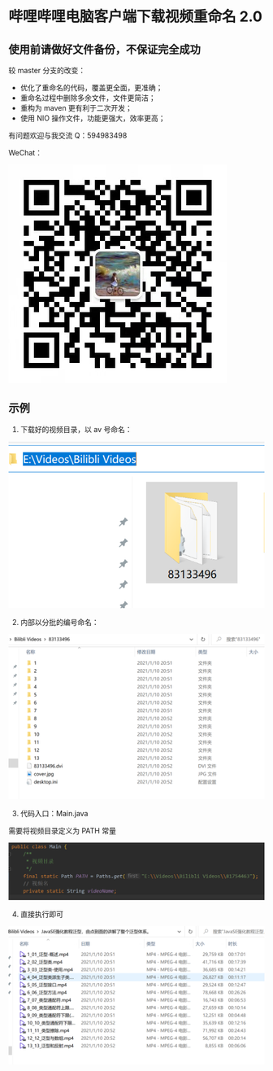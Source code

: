 # 哔哩哔哩电脑客户端下载视频重命名 2.0

## 使用前请做好文件备份，不保证完全成功

较 master 分支的改变：

- 优化了重命名的代码，覆盖更全面，更准确；
- 重命名过程中删除多余文件，文件更简洁；
- 重构为 maven 更有利于二次开发；
- 使用 NIO 操作文件，功能更强大，效率更高；

有问题欢迎与我交流 Q：594983498

WeChat：

![img.png](src/main/resources/images/WeChat.jpg)

## 示例
1. 下载好的视频目录，以 av 号命名：

![img.png](src/main/resources/images/img.png)

2. 内部以分批的编号命名：

![img.png](src/main/resources/images/img2.png)

3. 代码入口：Main.java

需要将视频目录定义为 PATH 常量

![img.png](src/main/resources/images/img3.png)

4. 直接执行即可

![img.png](src/main/resources/images/img4.png)
